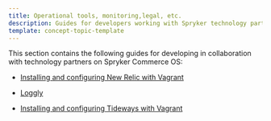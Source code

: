 ```yaml
---
title: Operational tools, monitoring,legal, etc. 
description: Guides for developers working with Spryker technology partners
template: concept-topic-template
---
```


This section contains the following guides for developing in collaboration with technology partners on Spryker Commerce OS:  

* [Installing and configuring New Relic with Vagrant](/docs/scos/dev/technology-partner-guides/202204.0/operational-tools-monitoring-legal-etc/new-relic/installing-and-configuring-new-relic-with-vagrant.html)

* [Loggly](/docs/scos/dev/technology-partner-guides/202204.0/operational-tools-monitoring-legal-etc/loggly/loggly.html)

* [Installing and configuring Tideways with Vagrant](/docs/scos/dev/technology-partner-guides/202204.0/operational-tools-monitoring-legal-etc/installing-and-configuring-tideways-with-vagrant.html)
